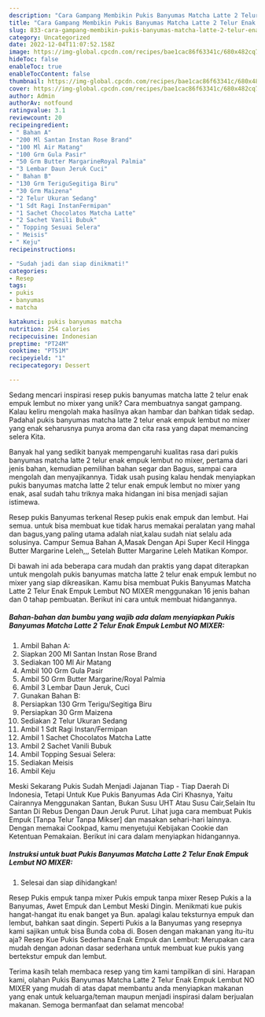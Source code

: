 ```yaml
---
description: "Cara Gampang Membikin Pukis Banyumas Matcha Latte 2 Telur Enak Empuk Lembut NO MIXER yang Enak"
title: "Cara Gampang Membikin Pukis Banyumas Matcha Latte 2 Telur Enak Empuk Lembut NO MIXER yang Enak"
slug: 833-cara-gampang-membikin-pukis-banyumas-matcha-latte-2-telur-enak-empuk-lembut-no-mixer-yang-enak
category: Uncategorized
date: 2022-12-04T11:07:52.158Z
image: https://img-global.cpcdn.com/recipes/bae1cac86f63341c/680x482cq70/pukis-banyumas-matcha-latte-2-telur-enak-empuk-lembut-no-mixer-foto-resep-utama.jpg
hideToc: false
enableToc: true
enableTocContent: false
thumbnail: https://img-global.cpcdn.com/recipes/bae1cac86f63341c/680x482cq70/pukis-banyumas-matcha-latte-2-telur-enak-empuk-lembut-no-mixer-foto-resep-utama.jpg
cover: https://img-global.cpcdn.com/recipes/bae1cac86f63341c/680x482cq70/pukis-banyumas-matcha-latte-2-telur-enak-empuk-lembut-no-mixer-foto-resep-utama.jpg
author: Admin
authorAv: notfound
ratingvalue: 3.1
reviewcount: 20
recipeingredient:
- " Bahan A"
- "200 Ml Santan Instan Rose Brand"
- "100 Ml Air Matang"
- "100 Grm Gula Pasir"
- "50 Grm Butter MargarineRoyal Palmia"
- "3 Lembar Daun Jeruk Cuci"
- " Bahan B"
- "130 Grm TeriguSegitiga Biru"
- "30 Grm Maizena"
- "2 Telur Ukuran Sedang"
- "1 Sdt Ragi InstanFermipan"
- "1 Sachet Chocolatos Matcha Latte"
- "2 Sachet Vanili Bubuk"
- " Topping Sesuai Selera"
- " Meisis"
- " Keju"
recipeinstructions:

- "Sudah jadi dan siap dinikmati!"
categories:
- Resep
tags:
- pukis
- banyumas
- matcha

katakunci: pukis banyumas matcha 
nutrition: 254 calories
recipecuisine: Indonesian
preptime: "PT24M"
cooktime: "PT51M"
recipeyield: "1"
recipecategory: Dessert

---
```





Sedang mencari inspirasi resep pukis banyumas matcha latte 2 telur enak empuk lembut no mixer yang unik? Cara membuatnya sangat gampang. Kalau keliru mengolah maka hasilnya akan hambar dan bahkan tidak sedap. Padahal pukis banyumas matcha latte 2 telur enak empuk lembut no mixer yang enak seharusnya punya aroma dan cita rasa yang dapat memancing selera Kita.





Banyak hal yang sedikit banyak mempengaruhi kualitas rasa dari pukis banyumas matcha latte 2 telur enak empuk lembut no mixer, pertama dari jenis bahan, kemudian pemilihan bahan segar dan Bagus, sampai cara mengolah dan menyajikannya. Tidak usah pusing kalau hendak menyiapkan pukis banyumas matcha latte 2 telur enak empuk lembut no mixer yang enak,      asal sudah tahu triknya maka hidangan ini bisa menjadi sajian istimewa.














Resep pukis Banyumas terkenal Resep pukis enak empuk dan lembut. Hai semua. untuk bisa membuat kue tidak harus memakai peralatan yang mahal dan bagus,yang paling utama adalah niat,kalau sudah niat selalu ada solusinya. Campur Semua Bahan A,Masak Dengan Api Super Kecil Hingga Butter Margarine Leleh,,, Setelah Butter Margarine Leleh Matikan Kompor.






Di bawah ini ada beberapa cara mudah dan praktis yang dapat diterapkan untuk mengolah pukis banyumas matcha latte 2 telur enak empuk lembut no mixer yang siap dikreasikan. Kamu bisa membuat Pukis Banyumas Matcha Latte 2 Telur Enak Empuk Lembut NO MIXER menggunakan 16 jenis bahan dan 0 tahap pembuatan. Berikut ini cara untuk membuat hidangannya.

<!--inarticleads1-->

##### Bahan-bahan dan bumbu yang wajib ada dalam menyiapkan Pukis Banyumas Matcha Latte 2 Telur Enak Empuk Lembut NO MIXER:

1. Ambil  Bahan A:
1. Siapkan 200 Ml Santan Instan Rose Brand
1. Sediakan 100 Ml Air Matang
1. Ambil 100 Grm Gula Pasir
1. Ambil 50 Grm Butter Margarine/Royal Palmia
1. Ambil 3 Lembar Daun Jeruk, Cuci
1. Gunakan  Bahan B:
1. Persiapkan 130 Grm Terigu/Segitiga Biru
1. Persiapkan 30 Grm Maizena
1. Sediakan 2 Telur Ukuran Sedang
1. Ambil 1 Sdt Ragi Instan/Fermipan
1. Ambil 1 Sachet Chocolatos Matcha Latte
1. Ambil 2 Sachet Vanili Bubuk
1. Ambil  Topping Sesuai Selera:
1. Sediakan  Meisis
1. Ambil  Keju


Meski Sekarang Pukis Sudah Menjadi Jajanan Tiap - Tiap Daerah Di Indonesia, Tetapi Untuk Kue Pukis Banyumas Ada Ciri Khasnya, Yaitu Cairannya Menggunakan Santan, Bukan Susu UHT Atau Susu Cair,Selain Itu Santan Di Rebus Dengan Daun Jeruk Purut. Lihat juga cara membuat Pukis Empuk [Tanpa Telur Tanpa Mikser] dan masakan sehari-hari lainnya. Dengan memakai Cookpad, kamu menyetujui Kebijakan Cookie dan Ketentuan Pemakaian. Berikut ini cara dalam menyiapkan hidangannya. 

<!--inarticleads2-->

##### Instruksi untuk buat Pukis Banyumas Matcha Latte 2 Telur Enak Empuk Lembut NO MIXER:


1. Selesai dan siap dihidangkan!

Resep Pukis empuk tanpa mixer Pukis empuk tanpa mixer Resep Pukis a la Banyumas, Awet Empuk dan Lembut Meski Dingin. Menikmati kue pukis hangat-hangat itu enak banget ya Bun. apalagi kalau teksturnya empuk dan lembut, bahkan saat dingin. Seperti Pukis a la Banyumas yang resepnya kami sajikan untuk bisa Bunda coba di. Bosen dengan makanan yang itu-itu aja? Resep Kue Pukis Sederhana Enak Empuk dan Lembut: Merupakan cara mudah dengan adonan dasar sederhana untuk membuat kue pukis yang bertekstur empuk dan lembut. 

Terima kasih telah membaca resep yang tim kami tampilkan di sini. Harapan kami, olahan Pukis Banyumas Matcha Latte 2 Telur Enak Empuk Lembut NO MIXER yang mudah di atas dapat membantu anda menyiapkan makanan yang enak untuk keluarga/teman maupun menjadi inspirasi dalam berjualan makanan. Semoga bermanfaat dan selamat mencoba!
